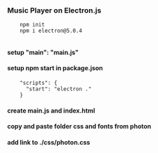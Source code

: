 ### Music Player on Electron.js
```
	npm init
	npm i electron@5.0.4
	
```
#### setup "main": "main.js"

#### setup npm start in package.json
```
	"scripts": {
	  "start": "electron ."
	}
```

#### create main.js and index.html
#### copy and paste folder css and fonts from photon
#### add link to ./css/photon.css